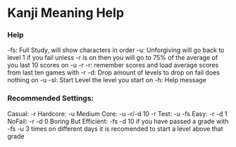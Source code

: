 # Kanji Meaning Help
### Help
-fs: Full Study, will show characters in order
-u: Unforgiving will go back to level 1 if you fail unless -r is on then you will go to 75% of the average of you last 10 scores on -u -r
-r: remember scores and load average scores from last ten games with -r
-d: Drop amount of levels to drop on fail does nothing on -u
-sl: Start Level the level you start on
-h: Help message
### Recommended Settings:
Casual: -r
Hardcore: -u
Medium Core: -u -r/-d 10 -r
Test: -u -fs
Easy: -r -d 1
NoFail: -r -d 0
Boring But Efficient: -fs -d 10
if you have passed a grade with -fs -u 3 times on different days it is recomended to start a level above that grade
